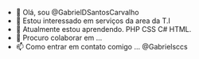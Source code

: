 - 👋 Olá, sou @GabrielDSantosCarvalho
- 👀 Estou interessado em serviços da area da T.I
- 🌱 Atualmente estou aprendendo. PHP CSS C# HTML.
- 💞️ Procuro colaborar em ...
- 📫 Como entrar em contato comigo ... @Gabrielsccs
<!---
GabrielDSantosCarvalho/GabrielDSantosCarvalho is a ✨ special ✨ repository because its `README.md` (this file) appears on your GitHub profile.
You can click the Preview link to take a look at your changes.
--->

